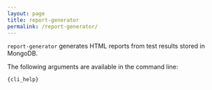 ```yaml
---
layout: page
title: report-generator
permalink: /report-generator/
---
```


<!-- README.md is auto generated from README-template.md by calling ingest-metrics-generator with the `--update-docs` argument -->

`report-generator` generates HTML reports from test results stored in MongoDB.

The following arguments are available in the command line:

```
{cli_help}
```
